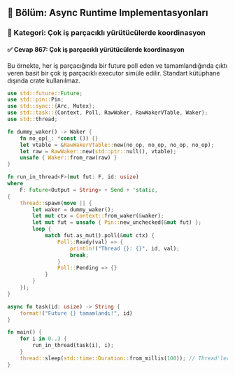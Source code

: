 ## 📘 Bölüm: Async Runtime Implementasyonları
### 🔹 Kategori: Çok iş parçacıklı yürütücülerde koordinasyon
#### ✅ Cevap 867: Çok iş parçacıklı yürütücülerde koordinasyon

Bu örnekte, her iş parçacığında bir future poll eden ve tamamlandığında çıktı veren basit bir çok iş parçacıklı executor simüle edilir. Standart kütüphane dışında crate kullanılmaz.

```rust
use std::future::Future;
use std::pin::Pin;
use std::sync::{Arc, Mutex};
use std::task::{Context, Poll, RawWaker, RawWakerVTable, Waker};
use std::thread;

fn dummy_waker() -> Waker {
    fn no_op(_: *const ()) {}
    let vtable = &RawWakerVTable::new(no_op, no_op, no_op, no_op);
    let raw = RawWaker::new(std::ptr::null(), vtable);
    unsafe { Waker::from_raw(raw) }
}

fn run_in_thread<F>(mut fut: F, id: usize)
where
    F: Future<Output = String> + Send + 'static,
{
    thread::spawn(move || {
        let waker = dummy_waker();
        let mut ctx = Context::from_waker(&waker);
        let mut fut = unsafe { Pin::new_unchecked(&mut fut) };
        loop {
            match fut.as_mut().poll(&mut ctx) {
                Poll::Ready(val) => {
                    println!("Thread {}: {}", id, val);
                    break;
                }
                Poll::Pending => {}
            }
        }
    });
}

async fn task(id: usize) -> String {
    format!("Future {} tamamlandı!", id)
}

fn main() {
    for i in 0..3 {
        run_in_thread(task(i), i);
    }
    thread::sleep(std::time::Duration::from_millis(100)); // Thread'lerin bitmesini bekle
}
```
